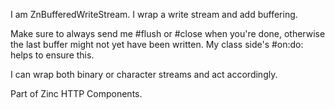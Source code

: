 I am ZnBufferedWriteStream.I wrap a write stream and add buffering.Make sure to always send me #flush or #close when you're done,otherwise the last buffer might not yet have been written.My class side's #on:do: helps to ensure this.I can wrap both binary or character streams and act accordingly.Part of Zinc HTTP Components.